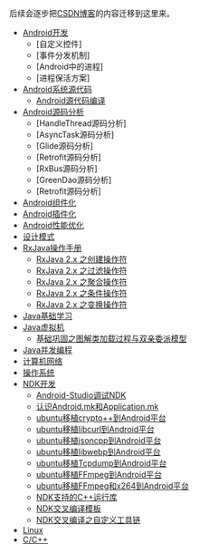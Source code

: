 
后续会逐步把[CSDN博客](https://blog.csdn.net/byhook)的内容迁移到这里来。

- [Android开发](#)
    - [自定义控件]
    - [事件分发机制]
    - [Android中的进程]
    - [进程保活方案]
- [Android系统源代码](#)
    - [Android源代码编译](https://github.com/byhook/byhook.github.io/blob/master/android/Android源代码编译.md)
- [Android源码分析](#)
    - [HandleThread源码分析]
    - [AsyncTask源码分析]
    - [Glide源码分析]
    - [Retrofit源码分析]
    - [RxBus源码分析]
    - [GreenDao源码分析]
    - [Retrofit源码分析]
- [Android组件化](#)
- [Android插件化](#)
- [Android性能优化](#)
- [设计模式](#)
- [RxJava操作手册](#)
    - [RxJava 2.x 之创建操作符](https://github.com/byhook/byhook.github.io/blob/master/rxjava/RxJava2.x之创建操作符.md)
    - [RxJava 2.x 之过滤操作符](https://github.com/byhook/byhook.github.io/blob/master/rxjava/RxJava2.x之过滤操作符.md)
    - [RxJava 2.x 之聚合操作符](https://github.com/byhook/byhook.github.io/blob/master/rxjava/RxJava2.x之聚合操作符.md)
    - [RxJava 2.x 之条件操作符](https://github.com/byhook/byhook.github.io/blob/master/rxjava/RxJava2.x之条件操作符.md)
    - [RxJava 2.x 之变换操作符](https://github.com/byhook/byhook.github.io/blob/master/rxjava/RxJava2.x之变换操作符.md)
- [Java基础学习](#)
- [Java虚拟机](#)
  - [基础巩固之图解类加载过程与双亲委派模型](https://github.com/byhook/byhook.github.io/blob/master/java/基础巩固之图解类加载过程与双亲委派模型.md)
- [Java并发编程](#)
- [计算机网络](#)
- [操作系统](#)
- [NDK开发](#)
    - [Android-Studio调试NDK](https://github.com/byhook/byhook.github.io/blob/master/ndk/Android-Studio调试NDK.md)
    - [认识Android.mk和Application.mk](https://github.com/byhook/byhook.github.io/blob/master/ndk/认识Android.mk和Application.mk.md)
    - [ubuntu移植crypto++到Android平台](https://github.com/byhook/byhook.github.io/blob/master/ndk/ubuntu移植crypto++到Android平台.md)
    - [ubuntu移植libcurl到Android平台](https://github.com/byhook/byhook.github.io/blob/master/ndk/ubuntu移植libcurl到Android平台.md)
    - [ubuntu移植jsoncpp到Android平台](https://github.com/byhook/byhook.github.io/blob/master/ndk/ubuntu移植jsoncpp到Android平台.md)
    - [ubuntu移植libwebp到Android平台](https://github.com/byhook/byhook.github.io/blob/master/ndk/ubuntu移植libwebp到Android平台.md)
    - [ubuntu移植Tcpdump到Android平台](https://github.com/byhook/byhook.github.io/blob/master/ndk/ubuntu移植Tcpdump到Android平台.md)
    - [ubuntu移植FFmpeg到Android平台](https://github.com/byhook/byhook.github.io/blob/master/ndk/ubuntu移植FFmpeg到Android平台.md)
    - [ubuntu移植FFmpeg和x264到Android平台](https://github.com/byhook/byhook.github.io/blob/master/ndk/ubuntu移植FFmpeg和x264到Android平台.md)
    - [NDK支持的C++运行库](https://github.com/byhook/byhook.github.io/blob/master/ndk/NDK支持的C++运行库.md)
    - [NDK交叉编译模板](https://github.com/byhook/byhook.github.io/blob/master/ndk/NDK交叉编译模板.md)
    - [NDK交叉编译之自定义工具链](https://github.com/byhook/byhook.github.io/blob/master/ndk/NDK交叉编译之自定义工具链.md)
- [Linux](#)
- [C/C++](#)
